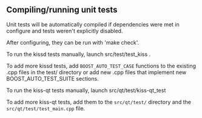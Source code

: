 Compiling/running unit tests
------------------------------------

Unit tests will be automatically compiled if dependencies were met in configure
and tests weren't explicitly disabled.

After configuring, they can be run with 'make check'.

To run the kissd tests manually, launch src/test/test_kiss .

To add more kissd tests, add `BOOST_AUTO_TEST_CASE` functions to the existing
.cpp files in the test/ directory or add new .cpp files that
implement new BOOST_AUTO_TEST_SUITE sections.

To run the kiss-qt tests manually, launch src/qt/test/kiss-qt_test

To add more kiss-qt tests, add them to the `src/qt/test/` directory and
the `src/qt/test/test_main.cpp` file.
